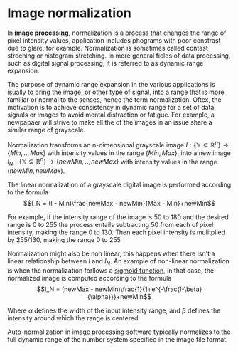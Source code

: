 # Image normalization

In **image processing**, normalization is a process that changes the range of pixel intensity values, application includes phograms with poor constrast due to glare, for example. Normalization is sometimes called contast streching or histogram stretching. In more general fields of data processing, such as digital signal processing, it is referred to as dynamic range expansion.

The purpose of dynamic range expansion in the various applications is isually to bring the image, or other type of signal, into a range that is more familiar or normal to the senses, hence the term normalization. Oftex, the motivation is to achieve consistency in dynamic range for a set of data, signals or images to avoid mental distraction or fatigue. For example, a newpapaer will strive to make all the of the images in an issue share a similar range of grayscale.

Normalization transforms an n-dimensional grayscale image $I: \{\mathbb{X}\subseteq\mathbb{R}^n\} \rightarrow \{Min, .., Max\}$ with intensity values in the range $\{Min, Max\}$, into a new image ${I_N}: \{\mathbb{X}\subseteq\mathbb{R}^n\} \rightarrow \{newMin, .., newMax\}$ with intensity values in the range $(newMin, newMax)$.

The linear normalization of a grayscale digital image is performed according to the formula $$I_N = (I - Min)\frac{newMax - newMin}{Max - Min}+newMin$$

For example, if the intensity range of the image is 50 to 180 and the desired range is 0 to 255 the process entails subtracting 50 from each of pixel intensity, making the range 0 to 130. Then each pixel intensity is mulitplied by 255/130, making the range 0 to 255

Normalization might also be non linear, this happens when there isn't a linear relationship between $I$ and $I_N$. An example of non-linear normalization is when the normalization forllows a [sigmoid function](./sigmoid.md), in that case, the normalized image is computed according to the formula $$I_N = (newMax - newMin)\frac{1}{1+e^{-\frac{I-\beta}{\alpha}}}+newMin$$

Where $\alpha$ defines the width of the input intensity range, and $\beta$ defines the intensity around which the range is centered.

Auto-normalization in image processing software typically normalizes to the full dynamic range of the number system specified in the image file format.